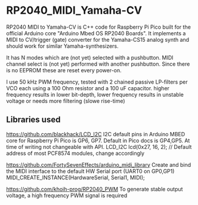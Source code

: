 # RP2040_MIDI_Yamaha-CV

 RP2040 MIDI to Yamaha-CV is C++ code for Raspberry Pi Pico built for
 the official Arduino core "Arduino Mbed OS RP2040 Boards".
 It implements a MIDI to CV/trigger (gate) converter for the Yamaha-CS15
 analog synth and should work for similar Yamaha-synthesizers.

 It has N modes which are (not yet) selected with a pushbutton.
 MIDI channel select is (not yet) performed with another pushbutton.
 Since there is no EEPROM these are reset every power-on.

I use 50 kHz PWM frequency, tested with 2 chained passive LP-filters per VCO
 each using a 100 Ohm resistor and a 100 uF capacitor.
 higher frequency results in lower bit-depth, lower frequency
 results in unstable voltage or needs more filtering (slowe rise-time)

## Libraries used
https://github.com/blackhack/LCD_I2C
I2C default pins in Arduino MBED core for Raspberry Pi Pico is GP6, GP7.
Default in Pico docs is GP4,GP5. At time of writing not changeable with API.
LCD_I2C lcd(0x27, 16, 2); // Default address of most PCF8574 modules, change accordingly

https://github.com/FortySevenEffects/arduino_midi_library
Create and bind the MIDI interface to the default HW Serial port (UART0 on GP0,GP1)
MIDI_CREATE_INSTANCE(HardwareSerial, Serial1, MIDI);

https://github.com/khoih-prog/RP2040_PWM
To generate stable output voltage, a high frequency PWM signal is required